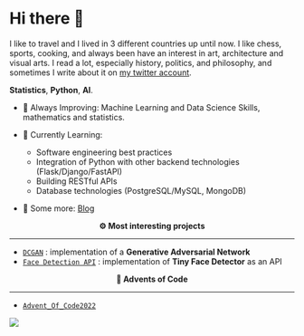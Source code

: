 # Hi there 👋

I like to travel and I lived in 3 different countries up until now. I like chess, sports, cooking, and always been have an interest in art, architecture and visual arts. I read a lot, especially history, politics, and philosophy, and sometimes I write about it on [my twitter account](https://twitter.com/JeanCharlesK).   

**Statistics**, **Python**, **AI**.
 
- 💪 Always Improving: Machine Learning and Data Science Skills, mathematics and statistics.

- 🎯 Currently Learning: 
    - Software engineering best practices 
    - Integration of Python with other backend technologies (Flask/Django/FastAPI)
    - Building RESTful APIs
    - Database technologies (PostgreSQL/MySQL, MongoDB)

- 💭 Some more: [Blog](https://draperkm.github.io/blog/)

<p align="center" style="font-weight:bold"> ⚙️ <b>Most interesting projects</b> <p>
  
---
* [`DCGAN`](https://github.com/draperkm/DCGAN_Implementation) : implementation of a **Generative Adversarial Network**
* [`Face Detection API`](https://github.com/draperkm/Face_Detection_and_Landmarks_Gender_Emotion_Recognition) : implementation of **Tiny Face Detector** as an API

<p align="center" style="font-weight:bold"> 🌲 <b>Advents of Code</b> <p>
  
---
* [`Advent_Of_Code2022`](https://github.com/draperkm/Advent_Programming_2022)

<!--
**draperkm/draperkm** is a ✨ _special_ ✨ repository because its `README.md` (this file) appears on your GitHub profile.

Here are some ideas to get you started:

- 🔭 I’m currently working on ...
- 🌱 I’m currently learning ...
- 👯 I’m looking to collaborate on ...
- 🤔 I’m looking for help with ...
- 💬 Ask me about ...
- 📫 How to reach me: ...
- 😄 Pronouns: ...
- ⚡ Fun fact: ...
-->

<!-- 
The following line is the COUNTER: please refer to : https://github.com/antonkomarev/github-profile-views-counter
-->

![](https://komarev.com/ghpvc/?username=draperkm)

